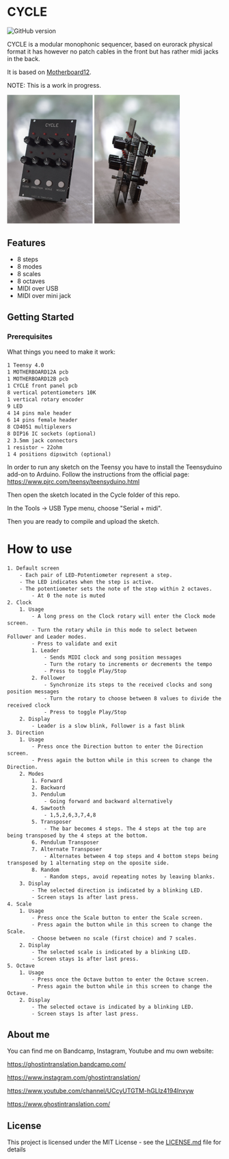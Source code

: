 # CYCLE

![GitHub version](https://img.shields.io/github/v/release/ghostintranslation/cycle.svg?include_prereleases)

CYCLE is a modular monophonic sequencer, based on eurorack physical format it has however no patch cables in the front but has rather midi jacks in the back.

It is based on [Motherboard12](https://github.com/ghostintranslation/motherboard12).

NOTE: This is a work in progress.

<img src="cycle.jpg" width="200px"/> <img src="cycle-side.jpg" width="200px"/>

## Features

* 8 steps
* 8 modes
* 8 scales
* 8 octaves
* MIDI over USB
* MIDI over mini jack

## Getting Started

### Prerequisites

What things you need to make it work:

```
1 Teensy 4.0
1 MOTHERBOARD12A pcb
1 MOTHERBOARD12B pcb
1 CYCLE front panel pcb
8 vertical potentiometers 10K
1 vertical rotary encoder
9 LED
4 14 pins male header
6 14 pins female header
8 CD4051 multiplexers
8 DIP16 IC sockets (optional)
2 3.5mm jack connectors
1 resistor ~ 22ohm
1 4 positions dipswitch (optional)
```

In order to run any sketch on the Teensy you have to install the Teensyduino add-on to Arduino.
Follow the instructions from the official page:
https://www.pjrc.com/teensy/teensyduino.html

Then open the sketch located in the Cycle folder of this repo.

In the Tools -> USB Type menu, choose "Serial + midi".

Then you are ready to compile and upload the sketch.

# How to use

```
1. Default screen
    - Each pair of LED-Potentiometer represent a step.
    - The LED indicates when the step is active.
    - The potentiometer sets the note of the step within 2 octaves.
        - At 0 the note is muted
2. Clock
    1. Usage
        - A long press on the Clock rotary will enter the Clock mode screen.
        - Turn the rotary while in this mode to select between Follower and Leader modes.
        - Press to validate and exit
        1. Leader
            - Sends MIDI clock and song position messages
            - Turn the rotary to increments or decrements the tempo
            - Press to toggle Play/Stop
        2. Follower
            - Synchronize its steps to the received clocks and song position messages
            - Turn the rotary to choose between 8 values to divide the received clock
            - Press to toggle Play/Stop
    2. Display
        - Leader is a slow blink, Follower is a fast blink
3. Direction
    1. Usage
        - Press once the Direction button to enter the Direction screen.
        - Press again the button while in this screen to change the Direction.
    2. Modes
        1. Forward
        2. Backward
        3. Pendulum
            - Going forward and backward alternatively
        4. Sawtooth
            - 1,5,2,6,3,7,4,8
        5. Transposer
            - The bar becomes 4 steps. The 4 steps at the top are being transposed by the 4 steps at the bottom. 
        6. Pendulum Transposer
        7. Alternate Transposer
            - Alternates between 4 top steps and 4 bottom steps being transposed by 1 alternating step on the oposite side.
        8. Random
            - Random steps, avoid repeating notes by leaving blanks.
    3. Display
        - The selected direction is indicated by a blinking LED.
        - Screen stays 1s after last press.
4. Scale
    1. Usage
        - Press once the Scale button to enter the Scale screen.
        - Press again the button while in this screen to change the Scale.
        - Choose between no scale (first choice) and 7 scales.
    2. Display
        - The selected scale is indicated by a blinking LED.
        - Screen stays 1s after last press.
5. Octave
    1. Usage
        - Press once the Octave button to enter the Octave screen.
        - Press again the button while in this screen to change the Octave.
    2. Display
        - The selected octave is indicated by a blinking LED.
        - Screen stays 1s after last press.
```

## About me
You can find me on Bandcamp, Instagram, Youtube and mu own website:

https://ghostintranslation.bandcamp.com/

https://www.instagram.com/ghostintranslation/

https://www.youtube.com/channel/UCcyUTGTM-hGLIz4194Inxyw

https://www.ghostintranslation.com/


## License

This project is licensed under the MIT License - see the [LICENSE.md](LICENSE.md) file for details
